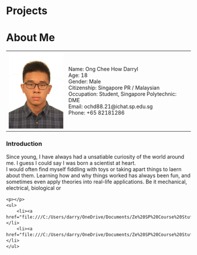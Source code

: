 # Projects

<html>
    <h1>About Me</h1>
    <table>
        <tr>
            <td><img src="images/PassportPhoto.png" alt="profilepic" height="210"></td>
            <td>Name: Ong Chee How Darryl<br>
                Age:             18<br>
                Gender:          Male<br>
                Citizenship:     Singapore PR / Malaysian<br>
                Occupation:      Student, Singapore Polytechnic: DME<br>
                Email:           ochd88.21@ichat.sp.edu.sg<br>
                Phone:           +65 82181286<br>
            </td>
        </tr>
    </table>
    <h3>Introduction</h3>
    <p>Since young, I have always had a unsatiable curiosity of the world around me. I guess I could say I was born a scientist at heart. <br>
        I would often find myself fiddling with toys or taking apart things to laern about them. Learning how and why things worked has always been fun,
        and sometimes even apply theories into real-life applications. Be it mechanical, electrical, biological or  </p>
    
    <p></p>
    <ul>
        <li><a href="file:///C:/Users/darry/OneDrive/Documents/Ze%20SP%20Course%20Stuff/Y2S1/DigiFab/Website/index.html">Home</a></li>
        <li><a href="file:///C:/Users/darry/OneDrive/Documents/Ze%20SP%20Course%20Stuff/Y2S1/DigiFab/Website/projects_darryl.html">Projects</a></li>
    </ul>
    
</html>
